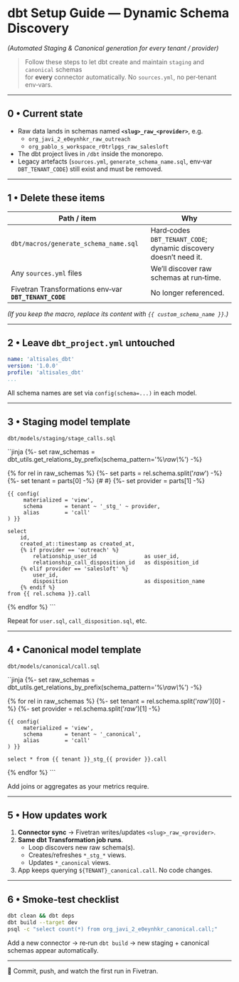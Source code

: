 
# dbt Setup Guide — Dynamic Schema Discovery  
*(Automated Staging & Canonical generation for every tenant / provider)*

> Follow these steps to let dbt create and maintain `staging` and `canonical` schemas  
> for **every** connector automatically. No `sources.yml`, no per‑tenant env‑vars.

---

## 0 • Current state

* Raw data lands in schemas named **`<slug>_raw_<provider>`**, e.g.  
  * `org_javi_2_e0eynhkr_raw_outreach`  
  * `org_pablo_s_workspace_r0trlpgs_raw_salesloft`
* The dbt project lives in `/dbt` inside the monorepo.  
* Legacy artefacts (`sources.yml`, `generate_schema_name.sql`, env‑var `DBT_TENANT_CODE`) still exist and must be removed.

---

## 1 • Delete these items

| Path / item | Why |
|-------------|-----|
| `dbt/macros/generate_schema_name.sql` | Hard‑codes `DBT_TENANT_CODE`; dynamic discovery doesn’t need it. |
| Any `sources.yml` files | We’ll discover raw schemas at run‑time. |
| Fivetran Transformations env‑var **`DBT_TENANT_CODE`** | No longer referenced. |

*(If you keep the macro, replace its content with `{{ custom_schema_name }}`.)*

---

## 2 • Leave `dbt_project.yml` untouched

```yaml
name: 'altisales_dbt'
version: '1.0.0'
profile: 'altisales_dbt'
...
```

All schema names are set via `config(schema=...)` in each model.

---

## 3 • Staging model template  

`dbt/models/staging/stage_calls.sql`

\``jinja
{%- set raw_schemas = dbt_utils.get_relations_by_prefix(schema_pattern='%\\_raw\\_%') -%}

{% for rel in raw_schemas %}
    {%- set parts     = rel.schema.split('_raw_') -%}
    {%- set tenant    = parts[0]                   -%}   {#<slug> #}
    {%- set provider  = parts[1]                   -%}

    {{ config(
         materialized = 'view',
         schema       = tenant ~ '_stg_' ~ provider,
         alias        = 'call'
    ) }}

    select
        id,
        created_at::timestamp as created_at,
        {% if provider == 'outreach' %}
            relationship_user_id               as user_id,
            relationship_call_disposition_id   as disposition_id
        {% elif provider == 'salesloft' %}
            user_id,
            disposition                        as disposition_name
        {% endif %}
    from {{ rel.schema }}.call

{% endfor %}
\```

Repeat for `user.sql`, `call_disposition.sql`, etc.

---

## 4 • Canonical model template  

`dbt/models/canonical/call.sql`

\``jinja
{%- set raw_schemas = dbt_utils.get_relations_by_prefix(schema_pattern='%\\_raw\\_%') -%}

{% for rel in raw_schemas %}
    {%- set tenant   = rel.schema.split('_raw_')[0] -%}
    {%- set provider = rel.schema.split('_raw_')[1] -%}

    {{ config(
         materialized = 'view',
         schema       = tenant ~ '_canonical',
         alias        = 'call'
    ) }}

    select * from {{ tenant }}_stg_{{ provider }}.call

{% endfor %}
\```

Add joins or aggregates as your metrics require.

---

## 5 • How updates work

1. **Connector sync** → Fivetran writes/updates `<slug>_raw_<provider>`.  
2. **Same dbt Transformation job runs**.  
   * Loop discovers new raw schema(s).  
   * Creates/refreshes `*_stg_*` views.  
   * Updates `*_canonical` views.  
3. App keeps querying `${TENANT}_canonical.call`. No code changes.

---

## 6 • Smoke‑test checklist

```bash
dbt clean && dbt deps
dbt build --target dev
psql -c "select count(*) from org_javi_2_e0eynhkr_canonical.call;"
```

Add a new connector → re‑run `dbt build` → new staging + canonical schemas appear automatically.

---

🚀  Commit, push, and watch the first run in Fivetran.

